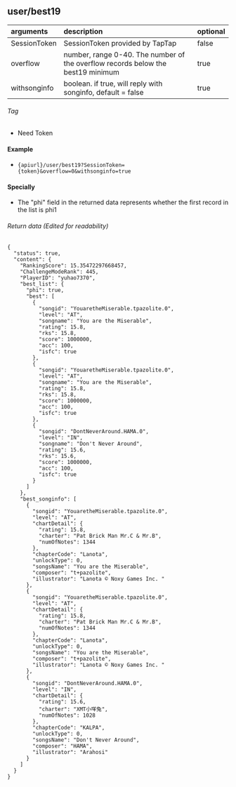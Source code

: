 ## user/best19

| arguments    | description                                                                      | optional                                        |
|:-------------|:---------------------------------------------------------------------------------|-------------------------------------------------|
| SessionToken | SessionToken provided by TapTap                                                  | false                                           |
| overflow     | number, range 0-40. The number of the	overflow records below the best19 minimum | true                                            |
| withsonginfo | boolean. if true, will reply with songinfo, default = false                      | true                                            |

###### Tag

* Need Token

#### Example

+ `{apiurl}/user/best19?SessionToken={token}&overflow=0&withsonginfo=true`

#### Specially

* The "phi" field in the returned data represents whether the first record in the list is phi1

###### Return data (Edited for readability)

```json5
{
  "status": true,
  "content": {
    "RankingScore": 15.35472297668457,
    "ChallengeModeRank": 445,
    "PlayerID": "yuhao7370",
    "best_list": {
      "phi": true,
      "best": [
        {
          "songid": "YouaretheMiserable.tpazolite.0",
          "level": "AT",
          "songname": "You are the Miserable",
          "rating": 15.8,
          "rks": 15.8,
          "score": 1000000,
          "acc": 100,
          "isfc": true
        },
        {
          "songid": "YouaretheMiserable.tpazolite.0",
          "level": "AT",
          "songname": "You are the Miserable",
          "rating": 15.8,
          "rks": 15.8,
          "score": 1000000,
          "acc": 100,
          "isfc": true
        },
        {
          "songid": "DontNeverAround.HAMA.0",
          "level": "IN",
          "songname": "Don't Never Around",
          "rating": 15.6,
          "rks": 15.6,
          "score": 1000000,
          "acc": 100,
          "isfc": true
        }
      ]
    },
    "best_songinfo": [
      {
        "songid": "YouaretheMiserable.tpazolite.0",
        "level": "AT",
        "chartDetail": {
          "rating": 15.8,
          "charter": "Pat Brick Man Mr.C & Mr.B",
          "numOfNotes": 1344
        },
        "chapterCode": "Lanota",
        "unlockType": 0,
        "songsName": "You are the Miserable",
        "composer": "t+pazolite",
        "illustrator": "Lanota © Noxy Games Inc. "
      },
      {
        "songid": "YouaretheMiserable.tpazolite.0",
        "level": "AT",
        "chartDetail": {
          "rating": 15.8,
          "charter": "Pat Brick Man Mr.C & Mr.B",
          "numOfNotes": 1344
        },
        "chapterCode": "Lanota",
        "unlockType": 0,
        "songsName": "You are the Miserable",
        "composer": "t+pazolite",
        "illustrator": "Lanota © Noxy Games Inc. "
      },
      {
        "songid": "DontNeverAround.HAMA.0",
        "level": "IN",
        "chartDetail": {
          "rating": 15.6,
          "charter": "XMT小咩兔",
          "numOfNotes": 1028
        },
        "chapterCode": "KALPA",
        "unlockType": 0,
        "songsName": "Don't Never Around",
        "composer": "HAMA",
        "illustrator": "Arahosi"
      }
    ]
  }
}
```
